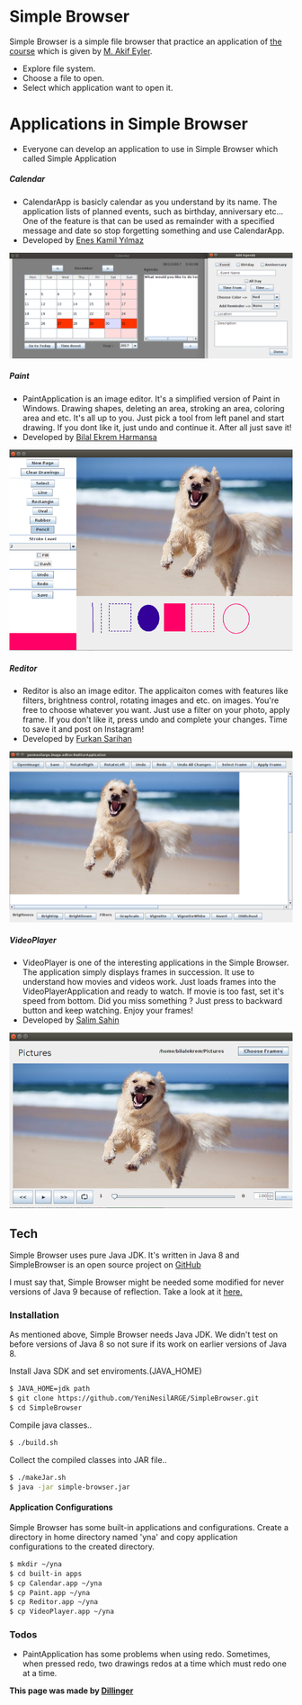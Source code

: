 # Simple Browser
Simple Browser is a simple file browser that practice an application of [the course][thecourse] which is given by [M. Akif Eyler][maeyler].

  - Explore file system.
  - Choose a file to open.
  - Select which application want to open it.

# Applications in Simple Browser 
  - Everyone can develop an application to use in Simple Browser which called Simple Application

##### Calendar
-   CalendarApp is basicly calendar as you understand by its name. The application lists of planned events, such as birthday, anniversary etc... One of the feature is that can be used as remainder with a specified message and date so stop forgetting something and use CalendarApp.
-   Developed by [Enes Kamil Yılmaz][enesky]

![Calendar](https://github.com/YeniNesilARGE/SimpleBrowser/blob/master/yeninesilarge/images/calendar.png?raw=true)

##### Paint
-   PaintApplication is an image editor. It's a simplified version of Paint in Windows. Drawing shapes, deleting an area, stroking an area, coloring area and etc. It's all up to you. Just pick a tool from left panel and start drawing. If you dont like it, just undo and continue it. After all just save it!
-   Developed by [Bilal Ekrem Harmansa][bilalekremharmansa]

![Paint](https://github.com/YeniNesilARGE/SimpleBrowser/blob/master/yeninesilarge/images/paint.png?raw=true)

##### Reditor
-  Reditor is also an image editor. The applicaiton comes with features like filters, brightness control, rotating images and etc. on images. You're free to choose whatever you want. Just use a filter on your photo, apply frame. If you don't like it, press undo and complete your changes. Time to save it and post on Instagram!
- Developed by [Furkan Sarihan][furkansarihan]

![Reditor](https://github.com/YeniNesilARGE/SimpleBrowser/blob/master/yeninesilarge/images/reditor.png?raw=true)

##### VideoPlayer
-   VideoPlayer is one of the interesting applications in the Simple Browser. The application simply displays frames in succession. It use to understand how movies and videos work. Just loads frames into the VideoPlayerApplication and ready to watch. If movie is too fast, set it's speed from bottom. Did you miss something ? Just press to backward button and keep watching. Enjoy your frames!
- Developed by [Salim Sahin][salimsah]

![VideoPlayer](https://github.com/YeniNesilARGE/SimpleBrowser/blob/master/yeninesilarge/images/videoplayer.png?raw=true)

## Tech
Simple Browser uses pure Java JDK. It's written in Java 8 and SimpleBrowser is an open source project on [GitHub][github]

I must say that, Simple Browser might be needed some modified for never versions of Java 9 because of reflection. Take a look at it [here.][reflectionAccess]

### Installation

As mentioned above, Simple Browser needs Java JDK. We didn't test on before versions of Java 8 so not sure if its work on earlier versions of Java 8.

Install Java SDK and set enviroments.(JAVA_HOME)
```sh
$ JAVA_HOME=jdk path
$ git clone https://github.com/YeniNesilARGE/SimpleBrowser.git
$ cd SimpleBrowser
```

Compile java classes..

```sh
$ ./build.sh
```

Collect the compiled classes into JAR file..

```sh
$ ./makeJar.sh
$ java -jar simple-browser.jar
```

#### Application Configurations

Simple Browser has some built-in applications and configurations. Create a directory in home directory named 'yna' and copy application configurations to the created directory.
```sh
$ mkdir ~/yna
$ cd built-in apps
$ cp Calendar.app ~/yna
$ cp Paint.app ~/yna
$ cp Reditor.app ~/yna
$ cp VideoPlayer.app ~/yna
```

### Todos
 - PaintApplication has some problems when using redo. Sometimes, when pressed redo, two drawings redos at a time which must redo one at a time.
 
**This page was made by [Dillinger]**

[github]: <https://github.com/YeniNesilARGE/SimpleBrowser>
[bilalekremharmansa]: <https://github.com/bilalekremharmansa>
[enesky]: <https://github.com/EnesKy>
[furkansarihan]: <https://github.com/furkansarihan>
[salimsah]: <https://github.com/salimsah>
[thecourse]: <https://github.com/maeyler/BLM305>
[maeyler]: <https://github.com/maeyler>
[yna]: <https://github.com/YeniNesilARGE/SimpleBrowser>
[reflectionAccess]: <http://mail.openjdk.java.net/pipermail/jigsaw-dev/2017-March/011763.html>
[dillinger]: <http://dillinger.io>
  
